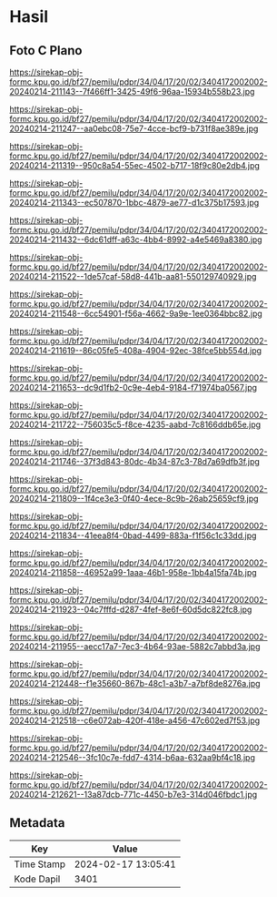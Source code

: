 # Hasil

## Foto C Plano

https://sirekap-obj-formc.kpu.go.id/bf27/pemilu/pdpr/34/04/17/20/02/3404172002002-20240214-211143--7f466ff1-3425-49f6-96aa-15934b558b23.jpg

https://sirekap-obj-formc.kpu.go.id/bf27/pemilu/pdpr/34/04/17/20/02/3404172002002-20240214-211247--aa0ebc08-75e7-4cce-bcf9-b731f8ae389e.jpg

https://sirekap-obj-formc.kpu.go.id/bf27/pemilu/pdpr/34/04/17/20/02/3404172002002-20240214-211319--950c8a54-55ec-4502-b717-18f9c80e2db4.jpg

https://sirekap-obj-formc.kpu.go.id/bf27/pemilu/pdpr/34/04/17/20/02/3404172002002-20240214-211343--ec507870-1bbc-4879-ae77-d1c375b17593.jpg

https://sirekap-obj-formc.kpu.go.id/bf27/pemilu/pdpr/34/04/17/20/02/3404172002002-20240214-211432--6dc61dff-a63c-4bb4-8992-a4e5469a8380.jpg

https://sirekap-obj-formc.kpu.go.id/bf27/pemilu/pdpr/34/04/17/20/02/3404172002002-20240214-211522--1de57caf-58d8-441b-aa81-550129740929.jpg

https://sirekap-obj-formc.kpu.go.id/bf27/pemilu/pdpr/34/04/17/20/02/3404172002002-20240214-211548--6cc54901-f56a-4662-9a9e-1ee0364bbc82.jpg

https://sirekap-obj-formc.kpu.go.id/bf27/pemilu/pdpr/34/04/17/20/02/3404172002002-20240214-211619--86c05fe5-408a-4904-92ec-38fce5bb554d.jpg

https://sirekap-obj-formc.kpu.go.id/bf27/pemilu/pdpr/34/04/17/20/02/3404172002002-20240214-211653--dc9d1fb2-0c9e-4eb4-9184-f71974ba0567.jpg

https://sirekap-obj-formc.kpu.go.id/bf27/pemilu/pdpr/34/04/17/20/02/3404172002002-20240214-211722--756035c5-f8ce-4235-aabd-7c8166ddb65e.jpg

https://sirekap-obj-formc.kpu.go.id/bf27/pemilu/pdpr/34/04/17/20/02/3404172002002-20240214-211746--37f3d843-80dc-4b34-87c3-78d7a69dfb3f.jpg

https://sirekap-obj-formc.kpu.go.id/bf27/pemilu/pdpr/34/04/17/20/02/3404172002002-20240214-211809--1f4ce3e3-0f40-4ece-8c9b-26ab25659cf9.jpg

https://sirekap-obj-formc.kpu.go.id/bf27/pemilu/pdpr/34/04/17/20/02/3404172002002-20240214-211834--41eea8f4-0bad-4499-883a-f1f56c1c33dd.jpg

https://sirekap-obj-formc.kpu.go.id/bf27/pemilu/pdpr/34/04/17/20/02/3404172002002-20240214-211858--46952a99-1aaa-46b1-958e-1bb4a15fa74b.jpg

https://sirekap-obj-formc.kpu.go.id/bf27/pemilu/pdpr/34/04/17/20/02/3404172002002-20240214-211923--04c7fffd-d287-4fef-8e6f-60d5dc822fc8.jpg

https://sirekap-obj-formc.kpu.go.id/bf27/pemilu/pdpr/34/04/17/20/02/3404172002002-20240214-211955--aecc17a7-7ec3-4b64-93ae-5882c7abbd3a.jpg

https://sirekap-obj-formc.kpu.go.id/bf27/pemilu/pdpr/34/04/17/20/02/3404172002002-20240214-212448--f1e35660-867b-48c1-a3b7-a7bf8de8276a.jpg

https://sirekap-obj-formc.kpu.go.id/bf27/pemilu/pdpr/34/04/17/20/02/3404172002002-20240214-212518--c6e072ab-420f-418e-a456-47c602ed7f53.jpg

https://sirekap-obj-formc.kpu.go.id/bf27/pemilu/pdpr/34/04/17/20/02/3404172002002-20240214-212546--3fc10c7e-fdd7-4314-b6aa-632aa9bf4c18.jpg

https://sirekap-obj-formc.kpu.go.id/bf27/pemilu/pdpr/34/04/17/20/02/3404172002002-20240214-212621--13a87dcb-771c-4450-b7e3-314d046fbdc1.jpg


## Metadata

| Key        | Value               |
| ---------- | ------------------- |
| Time Stamp | 2024-02-17 13:05:41 |
| Kode Dapil | 3401                |



